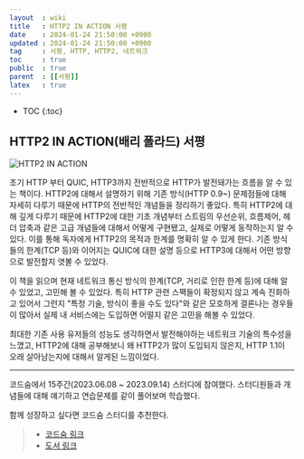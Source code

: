 ```yaml
---
layout  : wiki
title   : HTTP2 IN ACTION 서평
date    : 2024-01-24 21:50:00 +0900
updated : 2024-01-24 21:50:00 +0900
tag     : 서평, HTTP, HTTP2, 네트워크
toc     : true
public  : true
parent  : [[서평]]
latex   : true
---
```


* TOC
{:toc}

## HTTP2 IN ACTION(배리 폴라드) 서평

![HTTP2 IN ACTION](https://contents.kyobobook.co.kr/sih/fit-in/458x0/pdt/9791161754475.jpg)

초기 HTTP 부터 QUIC, HTTP3까지 전반적으로 HTTP가 발전돼가는 흐름을 알 수 있는 책이다. HTTP2에 대해서 설명하기 위해 기존 방식(HTTP 0.9~) 문제점들에 대해 자세히 다루기 때문에 HTTP의 전반적인 개념들을 정리하기 좋았다.
특히 HTTP2에 대해 깊게 다루기 때문에 HTTP2에 대한 기초 개념부터 스트림의 우선순위, 흐름제어, 헤더 압축과 같은 고급 개념들에 대해서 어떻게 구현됐고, 실제로 어떻게 동작하는지 알 수 있다. 이를 통해 독자에게 HTTP2의 목적과 한계를 명확히 알 수 있게 한다.
기존 방식들의 한계(TCP 등)와 이어지는 QUIC에 대한 설명 등으로 HTTP3에 대해서 어떤 방향으로 발전할지 엿볼 수 있었다.

이 책을 읽으며 현재 네트워크 통신 방식의 한계(TCP, 거리로 인한 한계 등)에 대해 알 수 있었고, 고민해 볼 수 있었다. 특히 HTTP 관련 스팩들이 확정되지 않고 계속 진화하고 있어서 그런지 "특정 기술, 방식이 좋을 수도 있다"와 같은 모호하게 결론나는 경우들이 많아서 실제 내 서비스에는 도입하면 어떨지 같은 고민을 해볼 수 있었다.

최대한 기존 사용 유저들의 성능도 생각하면서 발전해야하는 네트워크 기술의 특수성을 느꼈고, HTTP2에 대해 공부해보니 왜 HTTP2가 많이 도입되지 않은지, HTTP 1.1이 오래 살아남는지에 대해서 알게된 느낌이었다.

-----

코드숨에서 15주간(2023.06.08 ~ 2023.09.14) 스터디에 참여했다. 스터디원들과 개념들에 대해 얘기하고 연습문제를 같이 풀어보며 학습했다.

함께 성장하고 싶다면 코드숨 스터디를 추천한다.

> - [코드숨 링크](https://www.codesoom.com/)
> - [도서 링크](https://product.kyobobook.co.kr/detail/S000001804952)
